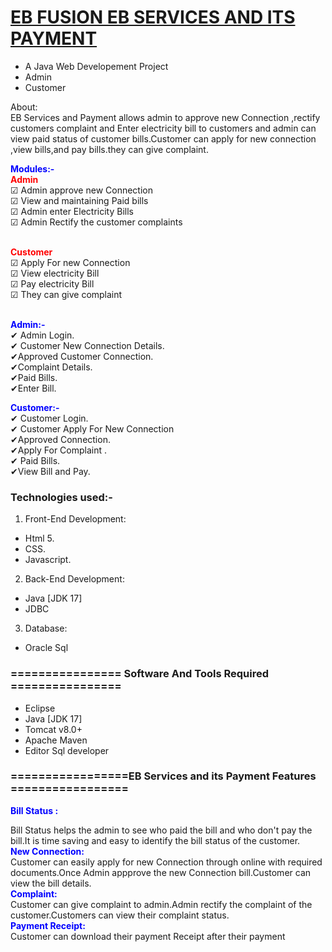 # <a href="" target="_blank">EB FUSION EB SERVICES AND ITS PAYMENT</a> 
- A Java Web Developement Project
- Admin
- Customer

<admin>
<bold>About:</bold><br>
EB Services and Payment allows admin to approve new Connection ,rectify customers complaint and Enter electricity bill to customers and admin can view paid status of customer bills.Customer can apply for new connection ,view bills,and pay bills.they can give complaint.
 <admin>

<span style="color:blue">**Modules:-**</span><br>
<span style="color:red">**Admin**</span><br>
<span>&#9745;</span> Admin approve new Connection<br>
<span>&#9745;</span> View and maintaining Paid bills<br>
<span>&#9745;</span> Admin enter Electricity Bills<br>
<span>&#9745;</span> Admin Rectify the customer complaints<br>
<br>

<span style="color:red">**Customer**</span><br>
<span>&#9745;</span> Apply For new Connection<br>
<span>&#9745;</span> View electricity Bill<br>
<span>&#9745;</span> Pay electricity Bill <br>
<span>&#9745;</span> They can give complaint<br>
<br>



<span style="color:blue">**Admin:-**</span><br>
<span>&#10004;</span> Admin Login.<br>
<span>&#10004;</span> Customer New Connection Details.<br>
<span>&#10004;</span>Approved Customer Connection.<br>
<span>&#10004;</span>Complaint Details.<br>
<span>&#10004;</span>Paid Bills.<br>
<span>&#10004;</span>Enter Bill.<br>

<span style="color:blue">**Customer:-**</span><br>
<span>&#10004;</span> Customer Login.<br>
<span>&#10004;</span> Customer Apply For New Connection<br>
<span>&#10004;</span>Approved Connection.<br>
<span>&#10004;</span>Apply For Complaint .<br>
<span>&#10004;</span> Paid Bills.<br>
<span>&#10004;</span>View Bill and Pay.<br>

### Technologies used:-
1. Front-End Development:
- Html 5. 
- CSS.
- Javascript.

2. Back-End Development:
- Java [JDK 17]
- JDBC


3. Database:
- Oracle Sql

### ================ Software And Tools Required ================
- Eclipse
- Java [JDK 17]
- Tomcat v8.0+
- Apache Maven
- Editor Sql developer


### =================EB Services and its Payment Features  =================
<span style="color:blue">**Bill Status :**</span><br>

Bill Status helps the admin to see who paid the bill and who don't pay the bill.It is time saving and easy to identify the bill status of the customer.
<br>
<span style="color:blue">**New Connection:**</span><br>
     Customer can easily apply for new Connection through online with required documents.Once Admin appprove the new Connection bill.Customer can view the bill details.<br>
<span style="color:blue">**Complaint:**</span><br>
   Customer can give complaint to admin.Admin rectify the complaint of the customer.Customers can view their complaint status.<br>
<span style="color:blue">**Payment Receipt:**</span><br>
   Customer can download their payment Receipt after their payment<br>
